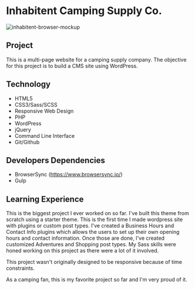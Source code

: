Inhabitent Camping Supply Co.
======
![inhabitent-browser-mockup](https://cloud.githubusercontent.com/assets/20465505/20635409/769c92da-b311-11e6-8c6a-ccc19726d401.jpg)

## Project
This is a multi-page website for a camping supply company. The objective for this project is to build a CMS site using WordPress.

## Technology
* HTML5
* CSS3/Sass/SCSS
* Responsive Web Design
* PHP
* WordPress
* jQuery
* Command Line Interface
* Git/Github

## Developers Dependencies
* BrowserSync (https://www.browsersync.io/)
* Gulp


## Learning Experience
This is the biggest project I ever worked on so far. I've built this theme from scratch using a starter theme. This is the first time I made wordpress site with plugins or custom post types. I've created a Business Hours and Contact Info plugins which allows the users to set up their own opening hours and contact information. Once those are done, I've created customized Adventures and Shopping post types. My Sass skills were honed working on this project as there were a lot of it involved.

This project wasn't originally designed to be responsive because of time constraints.

As a camping fan, this is my favorite project so far and I'm very proud of it.

